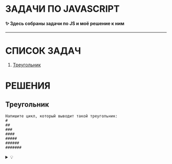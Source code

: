 #  ЗАДАЧИ ПО JAVASCRIPT 

#### ✨ Здесь собраны задачи по JS и моё решение к ним
***

#  СПИСОК ЗАДАЧ

1. [Треугольник](#треугольник)

# РЕШЕНИЯ

## Треугольник
```
Напишите цикл, который выводит такой треугольник:
#
##
###
####
#####
######
#######
```

<details><summary>💡</summary>
<p>

```
let i = "#";
while (i.length <= 7){
    console.log(i)
    i = i + "#"
}
```
или
```
for (let a = "#"; a.length <= 7; a = a + "#") {
  console.log(a)
}
```


</p>
</details>
